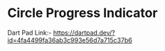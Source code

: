 # Circle Progress Indicator

Dart Pad Link:- https://dartpad.dev/?id=4fa4499fa36ab3c993e56d7a715c37b6
